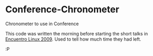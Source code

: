 Conference-Chronometer
======================

Chronometer to use in Conference

This code was written the morning before starting the short talks in 
[Encuentro Linux 2009](http://2009.encuentrolinux.cl/). Used to tell 
how much time they had left.

:P
